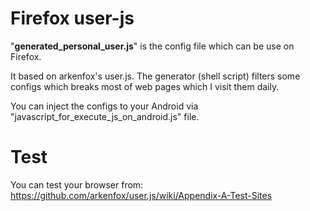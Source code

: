 # Firefox user-js
"__generated_personal_user.js__" is the config file which can be use on Firefox.

It based on arkenfox's user.js. The generator (shell script) filters some configs which breaks most of web pages which I visit them daily.

You can inject the configs to your Android via "javascript_for_execute_js_on_android.js" file.

# Test
You can test your browser from: https://github.com/arkenfox/user.js/wiki/Appendix-A-Test-Sites